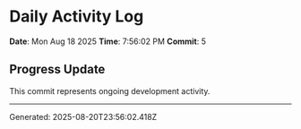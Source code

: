 # Daily Activity Log

**Date**: Mon Aug 18 2025
**Time**: 7:56:02 PM
**Commit**: 5

## Progress Update

This commit represents ongoing development activity.

---
Generated: 2025-08-20T23:56:02.418Z
